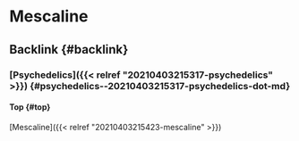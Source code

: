 # Mescaline


## Backlink {#backlink}


### [Psychedelics]({{< relref "20210403215317-psychedelics" >}}) {#psychedelics--20210403215317-psychedelics-dot-md}


#### Top {#top}

[Mescaline]({{< relref "20210403215423-mescaline" >}})

